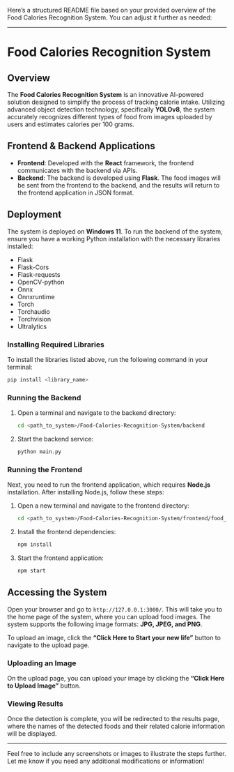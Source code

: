 Here’s a structured README file based on your provided overview of the Food Calories Recognition System. You can adjust it further as needed:

---

# Food Calories Recognition System

## Overview

The **Food Calories Recognition System** is an innovative AI-powered solution designed to simplify the process of tracking calorie intake. Utilizing advanced object detection technology, specifically **YOLOv8**, the system accurately recognizes different types of food from images uploaded by users and estimates calories per 100 grams.

## Frontend & Backend Applications

- **Frontend**: Developed with the **React** framework, the frontend communicates with the backend via APIs.
- **Backend**: The backend is developed using **Flask**. The food images will be sent from the frontend to the backend, and the results will return to the frontend application in JSON format.

## Deployment

The system is deployed on **Windows 11**. To run the backend of the system, ensure you have a working Python installation with the necessary libraries installed:

- Flask
- Flask-Cors
- Flask-requests
- OpenCV-python
- Onnx
- Onnxruntime
- Torch
- Torchaudio
- Torchvision
- Ultralytics

### Installing Required Libraries

To install the libraries listed above, run the following command in your terminal:

```bash
pip install <library_name>
```

### Running the Backend

1. Open a terminal and navigate to the backend directory:
   ```bash
   cd <path_to_system>/Food-Calories-Recognition-System/backend
   ```
2. Start the backend service:
   ```bash
   python main.py
   ```

### Running the Frontend

Next, you need to run the frontend application, which requires **Node.js** installation. After installing Node.js, follow these steps:

1. Open a new terminal and navigate to the frontend directory:
   ```bash
   cd <path_to_system>/Food-Calories-Recognition-System/frontend/food_calories_recognition_frontend
   ```
2. Install the frontend dependencies:
   ```bash
   npm install
   ```
3. Start the frontend application:
   ```bash
   npm start
   ```

## Accessing the System

Open your browser and go to `http://127.0.0.1:3000/`. This will take you to the home page of the system, where you can upload food images. The system supports the following image formats: **JPG, JPEG, and PNG**.

To upload an image, click the **“Click Here to Start your new life”** button to navigate to the upload page.

### Uploading an Image

On the upload page, you can upload your image by clicking the **“Click Here to Upload Image”** button.

### Viewing Results

Once the detection is complete, you will be redirected to the results page, where the names of the detected foods and their related calorie information will be displayed.

---

Feel free to include any screenshots or images to illustrate the steps further. Let me know if you need any additional modifications or information!
